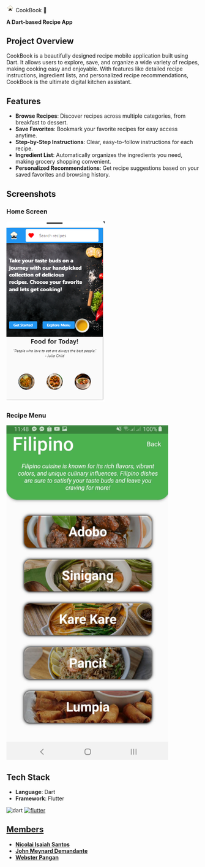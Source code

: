 <img src="images/CBlogo.png" alt="Logo" width="20" /> CookBook 📖


**A Dart-based Recipe App**

## Project Overview

CookBook is a beautifully designed recipe mobile application built using Dart. It allows users to explore, save, and organize a wide variety of recipes, making cooking easy and enjoyable. With features like detailed recipe instructions, ingredient lists, and personalized recipe recommendations, CookBook is the ultimate digital kitchen assistant.

## Features

- **Browse Recipes**: Discover recipes across multiple categories, from breakfast to dessert.
- **Save Favorites**: Bookmark your favorite recipes for easy access anytime.
- **Step-by-Step Instructions**: Clear, easy-to-follow instructions for each recipe.
- **Ingredient List**: Automatically organizes the ingredients you need, making grocery shopping convenient.
- **Personalized Recommendations**: Get recipe suggestions based on your saved favorites and browsing history.

## Screenshots

### Home Screen
![Home Screen](images/food.PNG)

### Recipe Menu
![Recipe Menu](images/food2.PNG)

## Tech Stack

- **Language**: Dart 
- **Framework**: Flutter

<img src="https://www.vectorlogo.zone/logos/dartlang/dartlang-icon.svg" alt="dart" width="40" height="40"/> </a> <a href="https://flutter.dev" target="_blank" rel="noreferrer"> <img src="https://www.vectorlogo.zone/logos/flutterio/flutterio-icon.svg" alt="flutter" width="40" height="40"/>

## Members

- **Nicolai Isaiah Santos**
- **John Meynard Demandante**
- **Webster Pangan**
